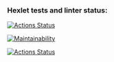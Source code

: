 ### Hexlet tests and linter status:
[![Actions Status](https://github.com/veroleded/fullstack-javascript-project-11/workflows/hexlet-check/badge.svg)](https://github.com/veroleded/fullstack-javascript-project-11/actions)

[![Maintainability](https://api.codeclimate.com/v1/badges/11c338d89783190c9889/maintainability)](https://codeclimate.com/github/veroleded/fullstack-javascript-project-11/maintainability)

[![Actions Status](https://github.com/veroleded/fullstack-javascript-project-11/actions/workflows/build-and-linter-check.yml/badge.svg)](https://github.com/veroleded/fullstack-javascript-project-11/actions)